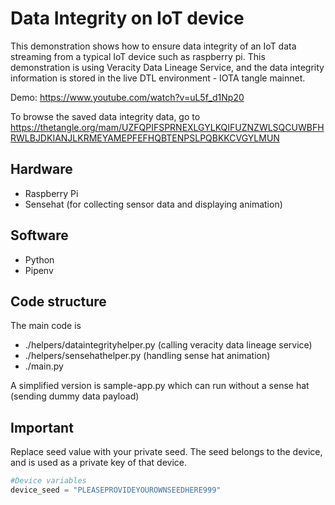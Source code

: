 # Data Integrity on IoT device 
This demonstration shows how to ensure data integrity of an IoT data streaming from a typical IoT device such as raspberry pi. 
This demonstration is using Veracity Data Lineage Service, and the data integrity information is stored in the live DTL environment - IOTA tangle mainnet.

Demo:
https://www.youtube.com/watch?v=uL5f_d1Np20

To browse the saved data integrity data, go to https://thetangle.org/mam/UZFQPIFSPRNEXLGYLKQIFUZNZWLSQCUWBFHRWLBJDKIANJLKRMEYAMEPFEFHQBTENPSLPQBKKCVGYLMUN

## Hardware
- Raspberry Pi
- Sensehat (for collecting sensor data and displaying animation)

## Software
- Python
- Pipenv

## Code structure 
The main code is
- ./helpers/dataintegrityhelper.py (calling veracity data lineage service)
- ./helpers/sensehathelper.py (handling sense hat animation)
- ./main.py 

A simplified version is sample-app.py which can run without a sense hat (sending dummy data payload)

## Important
Replace seed value with your private seed. The seed belongs to the device, and is used as a private key of that device.
```python
#Device variables
device_seed = "PLEASEPROVIDEYOUROWNSEEDHERE999"
```
